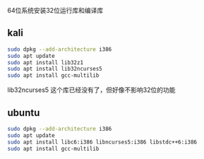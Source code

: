 64位系统安装32位运行库和编译库  

## kali
```sh
sudo dpkg --add-architecture i386
sudo apt update
sudo apt install lib32z1
sudo apt install lib32ncurses5
sudo apt install gcc-multilib
```
lib32ncurses5 这个库已经没有了，但好像不影响32位的功能  


## ubuntu
```sh
sudo dpkg --add-architecture i386
sudo apt update
sudo apt install libc6:i386 libncurses5:i386 libstdc++6:i386
sudo apt install gcc-multilib
```
